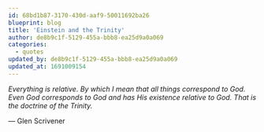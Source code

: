 ```yaml
---
id: 68bd1b87-3170-430d-aaf9-50011692ba26
blueprint: blog
title: 'Einstein and the Trinity'
author: de8b9c1f-5129-455a-bbb8-ea25d9a0a069
categories:
  - quotes
updated_by: de8b9c1f-5129-455a-bbb8-ea25d9a0a069
updated_at: 1691009154
---
```

*Everything is relative. By which I mean that all things correspond to God. Even God corresponds to God and has His existence relative to God. That is the doctrine of the Trinity.*

— Glen Scrivener